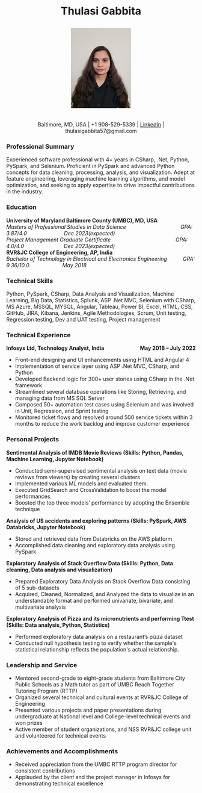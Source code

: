 # <p align='center'> Thulasi Gabbita  <div align='center'>![Profile Picture](Thulasi_Profile_Picture.jpg)</div></p>

<p align='center'> Baltimore, MD, USA | +1 908-529-5339 | <a href="https://www.linkedin.com/in/thulasi-gabbita/">LinkedIn</a> | thulasigabbita57@gmail.com </p>

### Professional Summary
Experienced software professional with 4+ years in CSharp, .Net, Python, PySpark, and Selenium. Proficient in PySpark and advanced Python concepts for data cleaning, processing, analysis, and visualization. Adept at feature engineering, leveraging machine learning algorithms, and model optimization, and seeking to apply expertise to drive impactful contributions in the industry.

### Education
**University of Maryland Baltimore County (UMBC), MD, USA**  
*Masters of Professional Studies in Data Science &emsp;&emsp;&emsp;&emsp;&emsp;&emsp;&emsp;&emsp;&emsp;&ensp;&nbsp; GPA: 3.87/4.0 &emsp;&emsp;&emsp;&emsp;&emsp;&emsp;&ensp; Dec 2023(expected)*  
*Project Management Graduate Certificate &emsp;&emsp;&emsp;&emsp;&emsp;&emsp;&emsp;&emsp;&emsp;&emsp;&emsp;&ensp;&nbsp; GPA: 4.0/4.0 &emsp;&emsp;&emsp;&emsp;&emsp;&emsp;&ensp;&ensp; Dec 2023(expected)*  
**RVR&JC College of Engineering, AP, India**  
*Bachelor of Technology in Electrical and Electronics Engineering&emsp;&emsp;&emsp;GPA: 9.36/10.0&emsp;&emsp;&emsp;&emsp;&emsp;&emsp;&nbsp;May 2018*

### Technical Skills
Python, PySpark, CSharp, Data Analysis and Visualization, Machine Learning, Big Data, Statistics, Splunk, ASP .Net MVC, Selenium with CSharp, MS Azure, MSSQL, MYSQL, Angular, Tableau, Power BI, Excel, HTML, CSS, GitHub, JIRA, Kibana, Jenkins, Agile Methodologies, Scrum, Unit testing, Regression testing, Dev and UAT testing, Project management

### Technical Experience
<b style="text-align:left;"> Infosys Ltd, Technology Analyst, India <span style="float:right;">May 2018 – July 2022  </span></b>
*	Front-end designing and UI enhancements using HTML and Angular 4
* Implementation of service layer using ASP .Net MVC, CSharp, and Python
*	Developed Backend logic for 300+ user stories using CSharp in the .Net framework
*	Streamlined several database operations like Storing, Retrieving, and managing data from MS SQL Server
*	Composed 50+ automation test cases using Selenium and was involved in Unit, Regression, and Sprint testing 
*	Monitored ticket flows and resolved around 500 service tickets within 3 months to reduce the work backlog and improve customer experience

### Personal Projects
**Sentimental Analysis of IMDB Movie Reviews (Skills: Python, Pandas, Machine Learning, Jupyter Notebook)**  
*	Conducted semi-supervised sentimental analysis on text data (movie reviews from viewers) by creating several clusters
*	Implemented various ML models and evaluated them.
*	Executed GridSearch and CrossValidation to boost the model performances.
*	Boosted the top three models’ performance by adopting the Ensemble technique

**Analysis of US accidents and exploring patterns (Skills: PySpark, AWS Databricks, Jupyter Notebook)**
* Stored and retrieved data from Databricks on the AWS platform
*	Accomplished data cleaning and exploratory data analysis using PySpark

**Exploratory Analysis of Stack Overflow Data (Skills: Python, Data cleaning, Data analysis and visualization)**
*	Prepared Exploratory Data Analysis on Stack Overflow Data consisting of 5 sub-datasets
*	Acquired, Cleaned, Normalized, and Analyzed the data to visualize in an understandable format and performed univariate, bivariate, and multivariate analysis

**Exploratory Analysis of Pizza and its micronutrients and performing Ttest (Skills: Data analysis, Python, Statistics)**
*	Performed exploratory data analysis on a restaurant’s pizza dataset 
*	Conducted null hypothesis testing to verify whether the sample's statistical relationship reflects the population's actual relationship.

### Leadership and Service
*	Mentored second-grade to eight-grade students from Baltimore City Public Schools as a Math tutor as part of UMBC Reach Together Tutoring Program (RTTP)
*	Organized several technical and cultural events at RVR&JC College of Engineering
*	Presented various projects and paper presentations during undergraduate at National level and College-level technical events and won prizes
*	Active member of student organizations, and NSS RVR&JC college unit and volunteered for technical events 

### Achievements and Accomplishments
*	Received appreciation from the UMBC RTTP program director for consistent contributions
*	Applauded by the client and the project manager in Infosys for demonstrating technical excellence 
